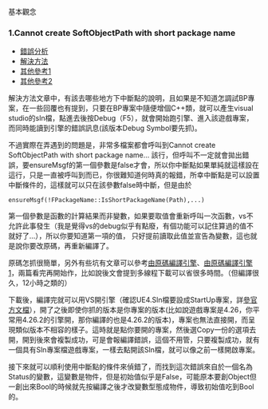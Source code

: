 基本觀念


### 1.Cannot create SoftObjectPath with short package name

* [錯誤分析](https://zhuanlan.zhihu.com/p/356289957)
* [解決方法](https://answers.unrealengine.com/questions/944064/error-when-packaging-2.html#)
* [其他參考1](https://forums.unrealengine.com/t/cannot-create-softobjectpath-with-short-package-name-nonenone/156335/4)
* [其他參考2](https://answers.unrealengine.com/questions/1003582/cannot-create-softobjectpath-with-short-package-na-2.html)

解決方法文章中，有該去哪些地方下中斷點的說明，且如果是不知道怎調試BP專案，在一些回覆也有提到，只要在BP專案中隨便增個C++類，就可以產生visual studio的sln檔，點進去後按Debug（F5），就會開始跑引擎、進入該遊戲專案，而同時能讀到引擎的錯誤訊息(該版本Debug Symbol要先抓)。

不過實際在弄遇到的問題是，非常多檔案都會呼叫到Cannot create SoftObjectPath with short package name... 該行，但呼叫不一定就會拋出錯誤，要ensureMsgf的第一個參數是false才會，所以你中斷點如果單純就這樣設在這行，只是一直被呼叫到而已，你很難知道何時真的報錯，所幸中斷點是可以設置中斷條件的，這樣就可以只在該參數false時中斷，但是由於  

    ensureMsgf(!FPackageName::IsShortPackageName(Path),...)

第一個參數是函數的計算結果而非變數，如果要取值會重新呼叫一次函數，vs不允許此事發生（我是覺得vs的debug似乎有點廢，有個功能可以記住算過的值不就好了...），所以你要知道第一項的值，
只好提前讀取此值並宣告為變數，這也就是說你要改原碼，再重新編譯了。

原碼怎抓很簡單，另外有些坑有文章可以參考[由原碼編譯引擎](https://zhuanlan.zhihu.com/p/62470691)、[由原碼編譯引擎1](https://zhuanlan.zhihu.com/p/107516361)，兩篇看完再開始作，比如說後文會提到多線程下載可以省很多時間。（但編譯很久，12小時之類的）

下載後，編譯完就可以用VS開引擎（確認UE4.Sln檔要設成StartUp專案，詳[參官方文檔](https://docs.unrealengine.com/4.26/en-US/ProductionPipelines/DevelopmentSetup/BuildingUnrealEngine/)），開了之後即使你抓的版本是你專案的版本(比如說遊戲專案是4.26，你平常用4.26.2的引擎開，那你編譯的也是4.26.2的版本)，專案也無法直接開，而呈現類似版本不相容的樣子。這時就是點你要開的專案，然後選Copy一份的選項去開，開到後來會複製成功，可是會報編譯錯誤，這個不用管，只要複製成功，就有一個具有Sln專案檔遊戲專案，一樣去點開該Sln檔，就可以像之前一樣開啟專案。

接下來就可以順利使用中斷點的條件來偵錯了，而找到這次錯誤來自於一個名為Status的變數，這變數是物件，但是初始值似乎是False，可能原本要創Object但一創出來Bool的時候就先按編譯之後才改變數型態成物件，導致初始值吃到Bool的。